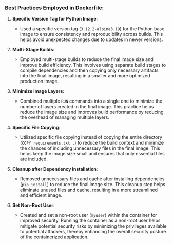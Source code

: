 ### Best Practices Employed in Dockerfile:

1. **Specific Version Tag for Python Image**:
   - Used a specific version tag (`3.12.2-alpine3.19`) for the Python base image to ensure consistency and reproducibility across builds. This helps avoid unexpected changes due to updates in newer versions.

2. **Multi-Stage Builds**:
   - Employed multi-stage builds to reduce the final image size and improve build efficiency. This involves using separate build stages to compile dependencies and then copying only necessary artifacts into the final image, resulting in a smaller and more optimized production image.

3. **Minimize Image Layers**:
   - Combined multiple `RUN` commands into a single one to minimize the number of layers created in the final image. This practice helps reduce the image size and improves build performance by reducing the overhead of managing multiple layers.

4. **Specific File Copying**:
   - Utilized specific file copying instead of copying the entire directory (`COPY requirements.txt .`) to reduce the build context and minimize the chances of including unnecessary files in the final image. This helps keep the image size small and ensures that only essential files are included.

5. **Cleanup after Dependency Installation**:
   - Removed unnecessary files and cache after installing dependencies (`pip install`) to reduce the final image size. This cleanup step helps eliminate unused files and cache, resulting in a more streamlined and efficient image.

6. **Set Non-Root User**:
   - Created and set a non-root user (`myuser`) within the container for improved security. Running the container as a non-root user helps mitigate potential security risks by minimizing the privileges available to potential attackers, thereby enhancing the overall security posture of the containerized application.
